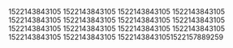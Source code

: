 1522143843105
1522143843105
1522143843105
1522143843105
1522143843105
1522143843105
1522143843105
1522143843105
1522143843105
1522143843105
1522143843105
1522143843105
1522143843105
1522143843105
15221438431051522157889259